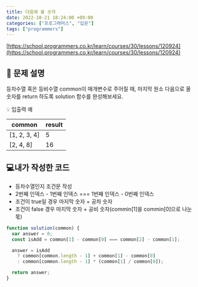```yaml
---
title: 다음에 올 숫자
date: 2022-10-21 18:24:00 +09:00
categories: ["프로그래머스", "입문"]
tags: ["programmers"]
---
```


[https://school.programmers.co.kr/learn/courses/30/lessons/120924](https://school.programmers.co.kr/learn/courses/30/lessons/120924)

## 📔 문제 설명

등차수열 혹은 등비수열 common이 매개변수로 주어질 때, 마지막 원소 다음으로 올 숫자를 return 하도록 solution 함수를 완성해보세요.

💡 입출력 예

| common       | result |
| ------------ | ------ |
| [1, 2, 3, 4] | 5      |
| [2, 4, 8]    | 16     |

## 💻내가 작성한 코드

- 등차수열인지 조건문 작성
- 2번째 인덱스 - 1번째 인덱스 === 1번째 인덱스 - 0번째 인덱스
- 조건이 true일 경우 마지막 숫자 + 공차 숫자
- 조건이 false 경우 마지막 숫자 + 공비 숫자(commin[1]을 commin[0]으로 나눈 몫)

```js
function solution(common) {
  var answer = 0;
  const isAdd = common[1] - common[0] === common[2] - common[1];

  answer = isAdd
    ? common[common.length - 1] + common[1] - common[0]
    : common[common.length - 1] * (common[1] / common[0]);

  return answer;
}
```
